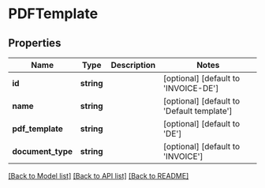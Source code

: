 # PDFTemplate

## Properties
Name | Type | Description | Notes
------------ | ------------- | ------------- | -------------
**id** | **string** |  | [optional] [default to 'INVOICE-DE']
**name** | **string** |  | [optional] [default to 'Default template']
**pdf_template** | **string** |  | [optional] [default to 'DE']
**document_type** | **string** |  | [optional] [default to 'INVOICE']

[[Back to Model list]](../../README.md#documentation-for-models) [[Back to API list]](../../README.md#documentation-for-api-endpoints) [[Back to README]](../../README.md)

